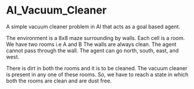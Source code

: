 # AI_Vacuum_Cleaner
A simple vacuum cleaner problem in AI that acts as a goal based agent. 


The environment is a 8x8 maze surrounding by walls.
Each cell is a room.
We have two rooms i.e A and B 
The walls are always clean.
The agent cannot pass through the wall.
The agent can go north, south, east, and west. 

There is dirt in both the rooms and it is to be cleaned. 
The vacuum cleaner is present in any one of these rooms. So, we have to reach a state in which both the rooms are clean and are dust free.
